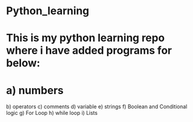 # Python_learning


# This is my python learning repo where i have added programs for below:

# a) numbers
b) operators
c) comments
d) variable
e) strings
f) Boolean and Conditional logic
g) For Loop
h) while loop
i) Lists